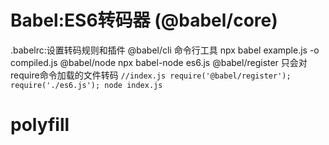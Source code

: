 # Babel:ES6转码器 (@babel/core)
  .babelrc:设置转码规则和插件
   @babel/cli   命令行工具   npx babel example.js -o compiled.js
   @babel/node              npx babel-node es6.js
   @babel/register 只会对require命令加载的文件转码
                     ```
                       //index.js
                      require('@babel/register');
                      require('./es6.js');
                      node index.js
                     ```
# polyfill                      


